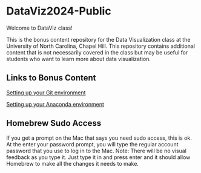 # DataViz2024-Public

Welcome to DataViz class!

This is the bonus content repository for the Data Visualization class at the University of North Carolina, Chapel Hill. This repository contains additional content that is not necessarily covered in the class but may be useful for students who want to learn more about data visualization.

## Links to Bonus Content
[Setting up your Git environment](https://github.com/simonkingaby/DataViz2024-Public/blob/main/Git/Instructions.md)

[Setting up your Anaconda environment](https://github.com/simonkingaby/DataViz2024-Public/blob/main/Anaconda/Create%20a%20New%20Conda%20Environment.md)

## Homebrew Sudo Access
If you get a prompt on the Mac that says you need sudo access, this is ok. At the enter your password prompt, you will type the regular account password that you use to log in to the Mac. Note: There will be no visual feedback as you type it. Just type it in and press enter and it should allow Homebrew to make all the changes it needs to make.
